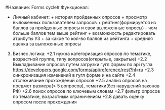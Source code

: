 #Название: Forms cycle#
Функционал:
* Личный кабинет:
      + история пройденных опросов
      + просмотр выложенных пользователем запросов
      + рейтинг(формируется из баллов за пройденные опросы и свои выложенные опросы) - чем больше баллов тем выше рейтинг
      + возможность редактировать атрибуты УЗ
      + за какое то кол-во баллов из рейтинга
      + средняя оценка за выложенные опросы 

3. Бизнес логика:
   +2.1 нужна категоризация опросов по тематике, возрастной группе, типу вопросов(открытые, закрытые)
   +2.2 Выкладывание опросов путем загрузки гугл формы по api гугла https://developers.google.com/forms/api/reference/rest?hl=ru
   +2.3 синхронизация изменений в гугл форме и на сайте
   +2.4 отслеживание прохождений опросов
   +2.5 анализ опросов на предмет размера(> 5 вопросов), тематики(без нарушений законов РФ)
   +2.6 поиск опросов по ключевым словам
   +2.7 фильтр опросов по тематике, возрастным ограничениям
   +2.8 давать оценку опросом после прохождения
